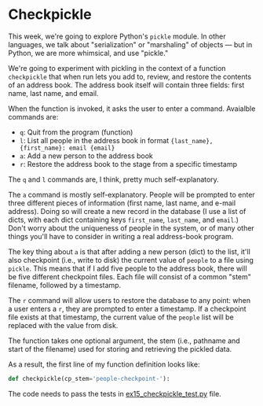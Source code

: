 # Checkpickle

This week, we're going to explore Python's `pickle` module. In other languages, we talk about "serialization" or "marshaling" of objects — but in Python, we are more whimsical, and use "pickle."

We're going to experiment with pickling in the context of a function `checkpickle` that when run lets you add to, review, and restore the contents of an address book. The address book itself will contain three fields: first name, last name, and email.

When the function is invoked, it asks the user to enter a command. Avaialble commands are:
- `q`: Quit from the program (function)
- `l`: List all people in the address book in format `{last_name}, {first_name}: email {email}`
- `a`: Add a new person to the address book
- `r`: Restore the address book to the stage from a specific timestamp

The `q` and `l` commands are, I think, pretty much self-explanatory.

The `a` command is mostly self-explanatory. People will be prompted to enter three different pieces of information (first name, last name, and e-mail address). Doing so will create a new record in the database (I use a list of dicts, with each dict containing keys `first_name`, `last_name`, and `email`.) Don't worry about the uniqueness of people in the system, or of many other things you'll have to consider in writing a real address-book program.

The key thing about `a` is that after adding a new person (dict) to the list, it'll also checkpoint (i.e., write to disk) the current value of `people` to a file using `pickle`. This means that if I add five people to the address book, there will be five different checkpoint files. Each file will consist of a common "stem" filename, followed by a timestamp.

The `r` command will allow users to restore the database to any point: when a user enters a `r`, they are prompted to enter a timestamp. If a checkpoint file exists at that timestamp, the current value of the `people` list will be replaced with the value from disk.

The function takes one optional argument, the stem (i.e., pathname and start of the filename) used for storing and retrieving the pickled data.

As a result, the first line of my function definition looks like:

```python
def checkpickle(cp_stem='people-checkpoint-'):
```

The code needs to pass the tests in [ex15_checkpickle_test.py](ex15_checkpickle_test.py) file.
